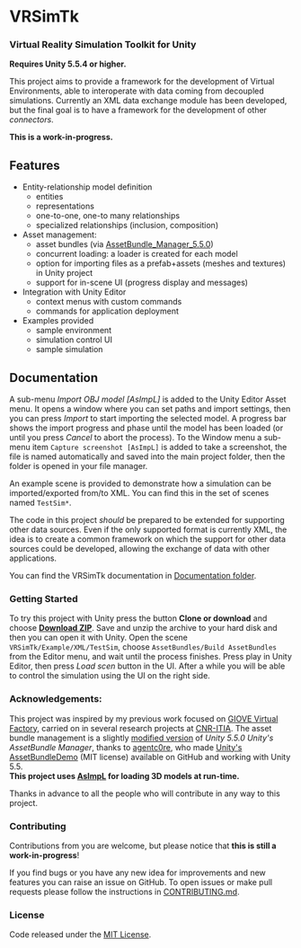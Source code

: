# VRSimTk
### Virtual Reality Simulation Toolkit for Unity
**Requires Unity 5.5.4 or higher.**

This project aims to provide a framework for the development of Virtual Environments, able to interoperate with data coming from decoupled simulations.
Currently an XML data exchange module has been developed, but the final goal is to have a framework for the development of other *connectors*.

**This is a work-in-progress.**

## Features
* Entity-relationship model definition
  * entities
  * representations
  * one-to-one, one-to many relationships
  * specialized relationships (inclusion, composition)
* Asset management:
  * asset bundles (via [AssetBundle_Manager_5.5.0](https://github.com/gpvigano/AssetBundle_Manager_5.5.0/tree/feat/custom_configuration))
  * concurrent loading: a loader is created for each model
  * option for importing files as a prefab+assets (meshes and textures)
    in Unity project
  * support for in-scene UI (progress display and messages)
* Integration with Unity Editor
  * context menus with custom commands
  * commands for application deployment
* Examples provided
  * sample environment
  * simulation control UI
  * sample simulation

## Documentation
A sub-menu *Import OBJ model [AsImpL]* is added to the Unity Editor Asset menu.
It opens a window where you can set paths and import settings, then you can press *Import* to start importing the
selected model. A progress bar shows the import progress and phase until
the model has been loaded (or until you press *Cancel* to abort the
process). To the Window menu a sub-menu item `Capture screenshot [AsImpL]` is added to take
a screenshot, the file is named automatically and saved into the main
project folder, then the folder is opened in your file manager.

An example scene is provided to demonstrate how a simulation can be
imported/exported from/to XML. You can find this in the set of scenes
named `TestSim*`.

The code in this project *should* be prepared to be extended for supporting other data sources.
Even if the only supported format is currently XML, the idea is to create a common framework on which the support for other data sources could be developed, allowing the exchange of data with other applications.

You can find the VRSimTk documentation in [Documentation folder].

### Getting Started
To try this project with Unity press the button **Clone or download** and choose [**Download ZIP**](https://github.com/gpvigano/VRSimTk/archive/WIP.zip). Save and unzip the archive to your hard disk and then you can open it with Unity.
Open the scene `VRSimTk/Example/XML/TestSim`, choose `AssetBundles/Build AssetBundles` from the Editor menu, and wait until the process finishes.
Press play in Unity Editor, then press *Load scen* button in the UI. After a while you will be able to control the simulation using the UI on the right side.

### Acknowledgements:

This project was inspired by my previous work focused on [GIOVE Virtual Factory](https://link.springer.com/chapter/10.1007/978-1-84996-172-1_12), carried on in several research projects at [CNR-ITIA](http://www.itia.cnr.it).
The asset bundle management is a slightly [modified version](https://github.com/gpvigano/AssetBundle_Manager_5.5.0/tree/feat/custom_configuration) of *Unity 5.5.0 Unity's AssetBundle Manager*, thanks to [agentc0re](https://github.com/agentc0re), who made [Unity's AssetBundleDemo](https://bitbucket.org/Unity-Technologies/assetbundledemo) (MIT license) available on GitHub and working with Unity 5.5.  
**This project uses [AsImpL](https://github.com/gpvigano/AsImpL) for loading 3D models at run-time.**

Thanks in advance to all the people who will contribute in any way to this project.


### Contributing

Contributions from you are welcome, but please notice that **this is still a work-in-progress**!

If you find bugs or you have any new idea for improvements and new features you can raise an issue on GitHub. To open issues or make pull requests please follow the instructions in [CONTRIBUTING.md](https://github.com/gpvigano/VRSimTk/blob/master/CONTRIBUTING.md).

### License

Code released under the [MIT License](https://github.com/gpvigano/VRSimTk/blob/master/LICENSE.txt).


[Documentation folder]: https://github.com/gpvigano/VRSimTk/blob/WIP/Documentation/


